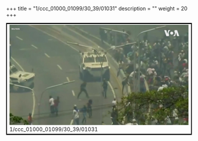 +++
title = "1/ccc_01000_01099/30_39/01031"
description = ""
weight = 20
+++

<table style="border:2px solid black;max-width:800px;max-height:800px;" 
><tr><td>
<img class="center-fit-jpg"
src="/jpg_/aaa_20190430_NxaOmWaI8sI_01030.jpg">
1/ccc_01000_01099/30_39/01031
</img></td></tr></table>
